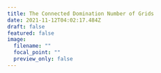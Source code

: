 ```yaml
---
title: The Connected Domination Number of Grids
date: 2021-11-12T04:02:17.484Z
draft: false
featured: false
image:
  filename: ""
  focal_point: ""
  preview_only: false
---
```


